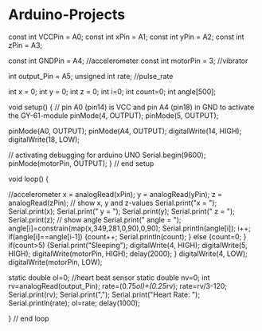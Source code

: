 # Arduino-Projects
const int VCCPin = A0;
const int xPin   = A1;
const int yPin   = A2;
const int zPin   = A3;

const int GNDPin = A4;        //accelerometer
const int motorPin = 3;      //vibrator

int output_Pin = A5;
unsigned int rate;           //pulse_rate

int x = 0;
int y = 0;
int z = 0;
int i=0;
int count=0;
int angle[500];

void setup() {
// pin A0 (pin14) is VCC and pin A4 (pin18) in GND to activate the GY-61-module
pinMode(4, OUTPUT);
pinMode(5, OUTPUT);

pinMode(A0, OUTPUT);
pinMode(A4, OUTPUT);
digitalWrite(14, HIGH);
digitalWrite(18, LOW);

// activating debugging for arduino UNO
Serial.begin(9600);
pinMode(motorPin, OUTPUT);
} // end setup

void loop() { 

  //accelerometer
x = analogRead(xPin);
y = analogRead(yPin);
z = analogRead(zPin);
// show x, y and z-values
Serial.print("x = ");
Serial.print(x);
Serial.print("  y = ");
Serial.print(y);
Serial.print(" z = ");
Serial.print(z);
// show angle
Serial.print("  angle = ");
angle[i]=constrain(map(x,349,281,0,90),0,90);
Serial.println(angle[i]);
i++; 
if(angle[i]==angle[i-1])
{count++;
Serial.println(count);
}
else
{count=0;
}
if(count>5)
{Serial.print("Sleeping");
digitalWrite(4, HIGH);
digitalWrite(5, HIGH);
digitalWrite(motorPin, HIGH);
delay(2000);
}
digitalWrite(4, LOW);
digitalWrite(motorPin, LOW);


static double ol=0;                                 //heart beat sensor
  static double nv=0;
  int rv=analogRead(output_Pin);
  rate=(0.75*ol)+(0.25*rv);
  rate=rv/3-120;
  Serial.print(rv);
  Serial.print(",");
  Serial.print("Heart Rate:  ");
  Serial.println(rate);
  ol=rate;
  delay(1000);

  
} // end loop
